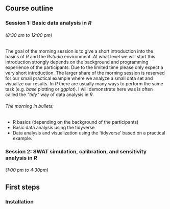 ## Course outline

### Session 1: Basic data analysis in *R* 
###### (8:30 am to 12:00 pm)

The goal of the morning session is to give a short introduction into the basics of *R* and the *Rstudio* environment. At what level we will start this introduction strongly depends on the background and programming experience of the participants. Due to the limited time please only expect a very short introduction. The larger share of the morning session is reserved for our small practical example where we analyze a small data set and visualize our results. In *R* there are usually many ways to perform the same task (e.g. *base* plotting or *ggplot*). I will demonstrate here was is often called the *"tidy"* way of data analysis in *R*.

###### The morning in bullets:
- R basics (depending on the background of the participants)
- Basic data analysis using the tidyverse
- Data analysis and visualization using the ‘tidyverse’ based on a practical example.



### Session 2: SWAT simulation, calibration, and sensitivity analysis in *R* 
###### (1:00 pm to 4:30pm)

## First steps
### Installation
